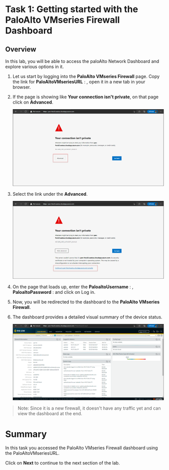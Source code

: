 # Task 1: Getting started with the PaloAlto VMseries Firewall Dashboard

## Overview

In this lab, you will be able to access the paloAlto Network Dashboard and explore various options in it.

1. Let us start by logging into the **PaloAlto VMseries Firewall** page. Copy the link for **PaloAltoVMseriesURL** : <inject key="PaloAltoVMseriesURL"></inject>, open it in a new tab in your browser.

1. If the page is showing like **Your connection isn't private**, on that page click on **Advanced**.
    
    ![](../images/image03.png)
     
1. Select the link under the **Advanced**.

    ![](../images/image04.png)
   
1. On the page that loads up, enter the **PaloaltoUsername** : <inject key="PaloaltoUsername"></inject>, **PaloaltoPassword** : <inject key="PaloaltoPassword"></inject>  and click on Log in.

1. Now, you will be redirected to the dashboard to the **PaloAlto VMseries Firewall**.

1. The dashboard provides a detailed visual summary of the device status.

     ![](../images/image05.png)
     
> Note: Since it is a new firewall, it doesn't have any traffic yet and can view the dashboard at the end.

# Summary
In this task you accessed the PaloAlto VMseries Firewall dashboard using the PaloAltoVMseriesURL.

Click on **Next** to continue to the next section of the lab.
